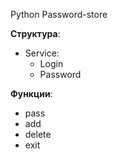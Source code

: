 Python Password-store

__Структура__:
+ Service:
  + Login
  + Password



__Функции__:
+ pass
+ add 
+ delete
+ exit
